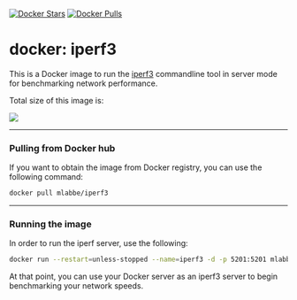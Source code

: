 [![Docker Stars](https://img.shields.io/docker/stars/mlabbe/iperf3.svg)](https://hub.docker.com/r/mlabbe/iperf3/) [![Docker Pulls](https://img.shields.io/docker/pulls/mlabbe/iperf3.svg)](https://hub.docker.com/r/mlabbe/iperf3/)

# docker: iperf3

This is a Docker image to run the [iperf3](https://github.com/esnet/iperf) commandline tool in server mode for benchmarking network performance.

Total size of this image is:

[![](https://badge.imagelayers.io/mlabbe/iperf3:latest.svg)](https://imagelayers.io/?images=mlabbe/iperf3:latest)

________________________________________
### Pulling from Docker hub
If you want to obtain the image from Docker registry, you can use the following command:
```sh
docker pull mlabbe/iperf3
```
________________________________________
### Running the image
In order to run the iperf server, use the following:
```sh
docker run --restart=unless-stopped --name=iperf3 -d -p 5201:5201 mlabbe/iperf3
```
At that point, you can use your Docker server as an iperf3 server to begin
benchmarking your network speeds.
